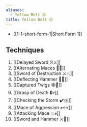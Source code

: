```yaml
---
aliases:
  - Yellow Belt 🟡
title: Yellow Belt 🟡
---
```


- [[1-1-short-form-1|Short Form 1]]

## Techniques

1. [[Delayed Sword ⏰⚔️]]
2. [[Alternating Maces 🔄✊]]
3. [[Sword of Destruction ⚔️💥]]
4. [[Deflecting Hammer 🤺🔨]]
5. [[Captured Twigs 🕸️🌿]]
6. [[Grasp of Death 🔒💀]]
7. [[Checking the Storm ✔️⛈️]]
8. [[Mace of Aggression ✊↔️]]
9. [[Attacking Mace 💥✊]]
10. [[Sword and Hammer ⚔️🔨]]
